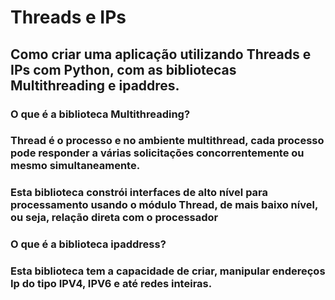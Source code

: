 # Threads e IPs
## Como criar uma aplicação utilizando Threads e IPs com Python, com as bibliotecas Multithreading e ipaddres.
### O que é a biblioteca Multithreading?
### Thread é o processo e no ambiente multithread, cada processo pode responder a várias solicitações concorrentemente ou mesmo simultaneamente.

### Esta biblioteca constrói interfaces de alto nível para processamento usando o módulo Thread, de mais baixo nível, ou seja, relação direta com o processador

### O que é a biblioteca ipaddress?
### Esta biblioteca tem a capacidade de criar, manipular endereços Ip do tipo IPV4, IPV6 e até redes inteiras.
